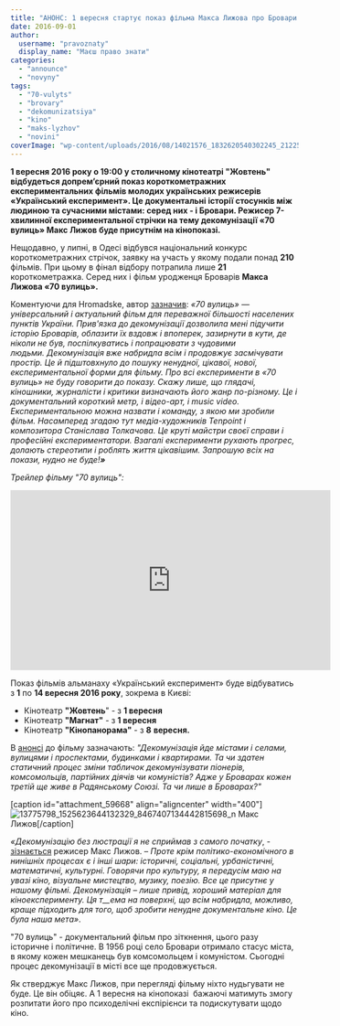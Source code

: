 ```yaml
---
title: "АНОНС: 1 вересня стартує показ фільма Макса Лижова про Бровари «70 вулиць»"
date: 2016-09-01
author: 
  username: "pravoznaty"
  display_name: "Маєш право знати"
categories: 
  - "announce"
  - "novyny"
tags: 
  - "70-vulyts"
  - "brovary"
  - "dekomunizatsiya"
  - "kino"
  - "maks-lyzhov"
  - "novini"
coverImage: "wp-content/uploads/2016/08/14021576_1832620540302245_2122588533730361971_n.jpg"
---
```


**1 вересня 2016 року о 19:00 у столичному кінотеатрі "Жовтень" відбудеться допрем’єрний показ короткометражних експериментальних фільмів молодих українських режисерів «Український експеримент». Це документальні історії стосунків між людиною та сучасними містами: серед них - і Бровари. Режисер 7-хвилинної експериментальної стрічки на тему декомунізації «70 вулиць» Макс Лижов буде присутнім на кінопоказі.**

Нещодавно, у липні, в Одесі відбувся національний конкурс короткометражних стрічок, заявку на участь у якому подали понад **210** фільмів. При цьому в фінал відбору потрапила лише **21** короткометражка. Серед них і фільм уродженця Броварів **Макса Лижова «70 вулиць».**

Коментуючи для Hromadske, автор [зазначив](https://hromadske.ua/posts/vid-brovariv-do-los-andzhelesa-nespodivani-filmy-pro-mista-v-ukrainskomu-prokati): _«70 вулиць» — універсальний і актуальний фільм для переважної більшості населених пунктів України. Прив'язка до декомунізації дозволила мені підучити історію Броварів, облазити їх вздовж і впоперек, зазирнути в кути, де ніколи не був, поспілкуватись і попрацювати з чудовими людьми. Декомунізація вже набридла всім і продовжує засмічувати простір. Це й підштовхнуло до пошуку ненудної, цікавої, нової, експериментальної форми для фільму. Про всі експерименти в «70 вулиць» не буду говорити до показу. Скажу лише, що глядачі, кіношники, журналісти і критики визначають його жанр по-різному. Це і документальний короткий метр, і відео-арт, і music video. Експериментальною можна назвати і команду, з якою ми зробили фільм. Насамперед згадаю тут медіа-художників Tenpoint і композитора Станіслава Толкачова. Це круті майстри своєї справи і професійні експериментатори. Взагалі експерименти рухають прогрес, долають стереотипи і роблять життя цікавішим. Запрошую всіх на покази, нудно не буде!**»**_

_Трейлер фільму "70 вулиць":_

<iframe src="https://www.youtube.com/embed/asULiGjhNOI" width="560" height="315" frameborder="0" allowfullscreen="allowfullscreen"></iframe>

Показ фільмів альманаху «Український експеримент» буде відбуватись з **1** по **14 вересня 2016 року**, зокрема в Києві:

- Кінотеатр **"Жовтень**" - з **1 вересня**
- Кінотеатр **"Магнат"** - з **1 вересня**
- Кінотеатр **"Кінопанорама"** - з **8** **вересня.**

В [анонсі](https://www.facebook.com/events/644900929019356/) до фільму зазначають: _"Декомунізація йде містами і селами, вулицями і проспектами, будинками і квартирами. Та чи здатен статичний процес зміни табличок декомунізувати піонерів, комсомольців, партійних діячів чи комуністів? Адже у Броварах кожен третій ще живе в Радянському Союзі. Та чи лише в Броварах?"_

\[caption id="attachment\_59668" align="aligncenter" width="400"\]![13775798_1525623644132329_8467407134442815698_n](https://mpz.brovary.org/wp-content/uploads/2016/08/13775798_1525623644132329_8467407134442815698_n.jpg) Макс Лижов\[/caption\]

_«Декомунізацію без люстрації я не сприймав з самого початку_, - [зізнається](https://ukr.lb.ua/news/2016/07/14/340201_ochikuvanni_rozkvitu_gid.html) режисер Макс Лижов. – _Проте крім політико-економічного в нинішніх процесах є і інші шари: історичні, соціальні, урбаністичні, математичні, культурні. Говорячи про культуру, я передусім маю на увазі кіно, візуальне мистецтво, музику, поезію. Все це присутнє у нашому фільмі. Декомунізація – лише привід, хороший матеріал для кіноексперименту. Ця т__ема на поверхні, що всім набридла, можливо, краще підходить для того, щоб зробити ненудне документальне кіно. Це була наша мета»_.

"70 вулиць" - документальний фільм про зіткнення, цього разу історичне і політичне. В 1956 році село Бровари отримало стасус міста, в якому кожен мешканець був комсомольцем і комуністом. Сьогодні процес декомунізації в місті все ще продовжується.

Як стверджує Макс Лижов, при перегляді фільму ніхто нудьгувати не буде. Це він обіцяє. А 1 вересня на кінопоказі  бажаючі матимуть змогу розпитати його про психоделічні експірієнси та подискутувати щодо кіно.
